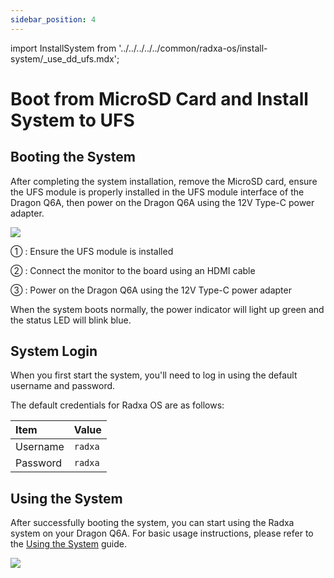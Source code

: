 ```yaml
---
sidebar_position: 4
---
```


import InstallSystem from '../../../../../common/radxa-os/install-system/\_use_dd_ufs.mdx';

# Boot from MicroSD Card and Install System to UFS

<InstallSystem tag="ufs_module" board="dragon-q6a" download_page="../../../download" download_url="https://github.com/radxa-build/radxa-dragon-q6a/releases/download/rsdk-t4/radxa-dragon-q6a_noble_kde_t4.output_4096.img.xz" path_to_image_unxz="radxa-dragon-q6a_noble_kde_t4.output_4096.img.xz" path_to_image="radxa-dragon-q6a_noble_kde_t4.output_4096.img" />

## Booting the System

After completing the system installation, remove the MicroSD card, ensure the UFS module is properly installed in the UFS module interface of the Dragon Q6A, then power on the Dragon Q6A using the 12V Type-C power adapter.

<div style={{textAlign: 'center'}}>
   <img src="/en/img/dragon/q6a/dragon-q6a-boot-system-ufs.webp" style={{width: '100%', maxWidth: '1200px'}} />
</div>

① : Ensure the UFS module is installed

② : Connect the monitor to the board using an HDMI cable

③ : Power on the Dragon Q6A using the 12V Type-C power adapter

When the system boots normally, the power indicator will light up green and the status LED will blink blue.

## System Login

When you first start the system, you'll need to log in using the default username and password.

The default credentials for Radxa OS are as follows:

| Item     | Value   |
| :------- | :------ |
| Username | `radxa` |
| Password | `radxa` |

## Using the System

After successfully booting the system, you can start using the Radxa system on your Dragon Q6A. For basic usage instructions, please refer to the [Using the System](../../use_system.md) guide.

<div style={{textAlign: 'center'}}>
   <img src="/en/img/dragon/q6a/dragon-q6a-login.webp" style={{width: '100%', maxWidth: '1200px'}} />
</div>
